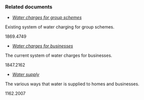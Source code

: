 ###  Related documents

  * [ _Water charges for group schemes_ ](/en/housing/water-and-coasts/water-charges-for-group-schemes/)

Existing system of water charging for group schemes.

1869.4749

  * [ _Water charges for businesses_ ](/en/housing/water-and-coasts/water-charges-for-businesses/)

The current system of water charges for businesses.

1847.2162

  * [ _Water supply_ ](/en/housing/water-and-coasts/water-supply/)

The various ways that water is supplied to homes and businesses.

1162.2007
